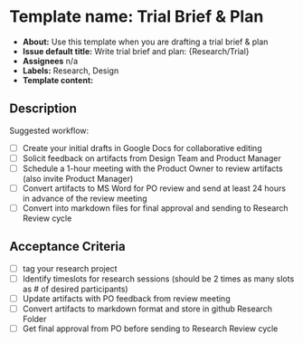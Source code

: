 # Template name: Trial Brief & Plan

- **About:** Use this template when you are drafting a trial brief & plan
- **Issue default title:** Write trial brief and plan: {Research/Trial}
- **Assignees** n/a
- **Labels:** Research, Design
- **Template content:**

## Description

Suggested workflow:
- [ ] Create your initial drafts in Google Docs for collaborative editing
- [ ] Solicit feedback on artifacts from Design Team and Product Manager
- [ ] Schedule a 1-hour meeting with the Product Owner to review artifacts (also invite Product Manager)
- [ ] Convert artifacts to MS Word for PO review and send at least 24 hours in advance of the review meeting
- [ ] Convert into markdown files for final approval and sending to Research Review cycle

## Acceptance Criteria
- [ ] tag your research project
- [ ] Identify timeslots for research sessions (should be 2 times as many slots as # of desired participants)
- [ ] Update artifacts with PO feedback from review meeting
- [ ] Convert artifacts to markdown format and store in github Research Folder
- [ ] Get final approval from PO before sending to Research Review cycle
